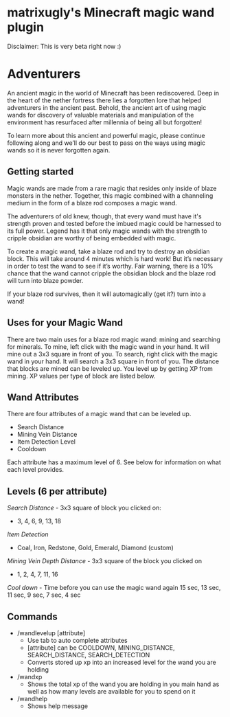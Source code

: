 # matrixugly's Minecraft magic wand plugin

Disclaimer: This is very beta right now :)

# Adventurers 

An ancient magic in the world of Minecraft has been rediscovered. Deep in the heart of the nether fortress there lies a forgotten lore that helped adventurers in the ancient past. Behold, the ancient art of using magic wands for discovery of valuable materials and manipulation of the environment has resurfaced after millennia of being all but forgotten!

To learn more about this ancient and powerful magic, please continue following along and we’ll do our best to pass on the ways using magic wands so it is never forgotten again.

## Getting started 

Magic wands are made from a rare magic that resides only inside of blaze monsters in the nether. Together, this magic combined with a channeling medium in the form of a blaze rod composes a magic wand.

The adventurers of old knew, though, that every wand must have it's strength proven and tested before the imbued magic could be harnessed to its full power. Legend has it that only magic wands with the strength to cripple obsidian are worthy of being embedded with magic.

To create a magic wand, take a blaze rod and try to destroy an obsidian block. This will take around 4 minutes which is hard work! But it’s necessary in order to test the wand to see if it’s worthy. Fair warning, there is a 10% chance that the wand cannot cripple the obsidian block and the blaze rod will turn into blaze powder.

If your blaze rod survives, then it will automagically (get it?) turn into a wand!

## Uses for your Magic Wand

There are two main uses for a blaze rod magic wand: mining and searching for minerals.
To mine, left click with the magic wand in your hand. It will mine out a 3x3 square in front of you.
To search, right click with the magic wand in your hand. It will search a 3x3 square in front of you.
The distance that blocks are mined can be leveled up.
You level up by getting XP from mining. XP values per type of block are listed below.

## Wand Attributes

There are four attributes of a magic wand that can be leveled up. 

- Search Distance
- Mining Vein Distance
- Item Detection Level
- Cooldown

Each attribute has a maximum level of 6. See below for information on what each level provides.

## Levels (6 per attribute)

*Search Distance* - 3x3 square of block you clicked on:
- 3, 4, 6, 9, 13, 18

*Item Detection*
- Coal, Iron, Redstone, Gold, Emerald, Diamond (custom)

*Mining Vein Depth Distance* - 3x3 square of the block you clicked on 
- 1, 2, 4, 7, 11, 16 

*Cool down* - Time before you can use the magic wand again
15 sec, 13 sec, 11 sec, 9 sec, 7 sec,  4 sec



## Commands
- /wandlevelup [attribute]
  - Use tab to auto complete attributes
  - [attribute] can be COOLDOWN, MINING_DISTANCE, SEARCH_DISTANCE, SEARCH_DETECTION
  - Converts stored up xp into an increased level for the wand you are holding
- /wandxp
  - Shows the total xp of the wand you are holding in you main hand as well as how many levels are available for you to spend on it
- /wandhelp
  - Shows help message
